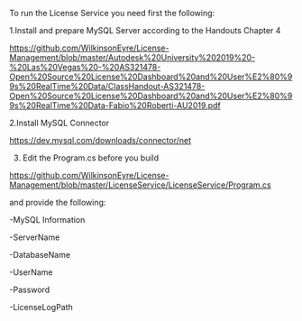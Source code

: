 To run the License Service you need first the following:

1.Install and prepare MySQL Server according to the Handouts Chapter 4

https://github.com/WilkinsonEyre/License-Management/blob/master/Autodesk%20University%202019%20-%20Las%20Vegas%20-%20AS321478-Open%20Source%20License%20Dashboard%20and%20User%E2%80%99s%20RealTime%20Data/ClassHandout-AS321478-Open%20Source%20License%20Dashboard%20and%20User%E2%80%99s%20RealTime%20Data-Fabio%20Roberti-AU2019.pdf

2.Install MySQL Connector 

https://dev.mysql.com/downloads/connector/net

3. Edit the Program.cs before you build

https://github.com/WilkinsonEyre/License-Management/blob/master/LicenseService/LicenseService/Program.cs

and provide the following:

-MySQL Information 

-ServerName 

-DatabaseName 

-UserName

-Password

-LicenseLogPath 
